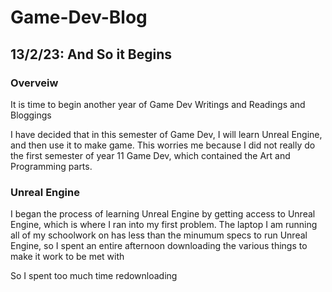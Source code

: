 # Game-Dev-Blog

## 13/2/23: And So it Begins

### Overveiw

It is time to begin another year of Game Dev Writings and Readings and Bloggings

I have decided that in this semester of Game Dev, I will learn Unreal Engine, and then use it to make game. This worries me because I did not really do the first semester of year 11 Game Dev, which contained the Art and Programming parts.

### Unreal Engine

I began the process of learning Unreal Engine by getting access to Unreal Engine, which is where I ran into my first problem. The laptop I am running all of my schoolwork on has less than the minumum specs to run Unreal Engine, so I spent an entire afternoon downloading the various things to make it work to be met with



So I spent too much time redownloading 
